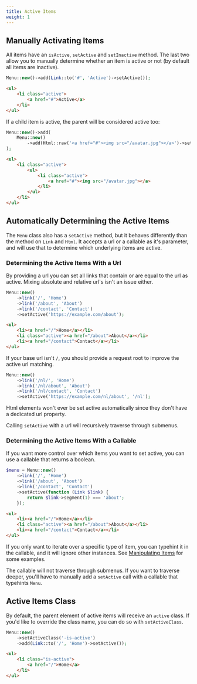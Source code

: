 ```yaml
---
title: Active Items
weight: 1
---
```


## Manually Activating Items

All items have an `isActive`, `setActive` and `setInactive` method. The last two allow you to manually determine whether an item is active or not (by default all items are inactive).

```php
Menu::new()->add(Link::to('#', 'Active')->setActive());
```

```html
<ul>
    <li class="active">
        <a href="#">Active</a>
    </li>
</ul>
```

If a child item is active, the parent will be considered active too:

```php
Menu::new()->add(
    Menu::new()
        ->add(Html::raw('<a href="#"><img src="/avatar.jpg"></a>')->setActive())
);
```

```html
<ul>
    <li class="active">
        <ul>
            <li class="active">
                <a href="#"><img src="/avatar.jpg"></a>
            </li>
        </ul>
    </li>
</ul>
```

## Automatically Determining the Active Items

The `Menu` class also has a `setActive` method, but it behaves differently than the method on `Link` and `Html`. It accepts a url or a callable as it's parameter, and will use that to determine which underlying items are active.

### Determining the Active Items With a Url

By providing a url you can set all links that contain or are equal to the url as active. Mixing absolute and relative url's isn't an issue either.

```php
Menu::new()
    ->link('/', 'Home')
    ->link('/about', 'About')
    ->link('/contact', 'Contact')
    ->setActive('https://example.com/about');
```

```html
<ul>
    <li><a href="/">Home</a></li>
    <li class="active"><a href="/about">About</a></li>
    <li><a href="/contact">Contact</a></li>
</ul>
```

If your base url isn't `/`, you should provide a request root to improve the active url matching.

```php
Menu::new()
    ->link('/nl/', 'Home')
    ->link('/nl/about', 'About')
    ->link('/nl/contact', 'Contact')
    ->setActive('https://example.com/nl/about', '/nl');
```

<div class="alert -info">
Html elements won't ever be set active automatically since they don't have a dedicated url property.
</div>

Calling `setActive` with a url will recursively traverse through submenus.

### Determining the Active Items With a Callable

If you want more control over which items you want to set active, you can use a callable that returns a boolean.

```php
$menu = Menu::new()
    ->link('/', 'Home')
    ->link('/about', 'About')
    ->link('/contact', 'Contact')
    ->setActive(function (Link $link) {
        return $link->segment(1) === 'about';
    });
```

```html
<ul>
    <li><a href="/">Home</a></li>
    <li class="active"><a href="/about">About</a></li>
    <li><a href="/contact">Contact</a></li>
</ul>
```

<div class="alert -info">
If you only want to iterate over a specific type of item, you can typehint it in the callable, and it will ignore other instances.
See <a href="/docs/menu/v1/items-in-depth/manipulating-items">Manipulating Items</a> for some examples.
</div>

The callable will not traverse through submenus. If you want to traverse deeper, you'll have to manually add a `setActive` call with a callable that typehints `Menu`.

## Active Items Class

By default, the parent element of active items will receive an `active` class. If you'd like to override the class name, you can do so with `setActiveClass`.

```php
Menu::new()
    ->setActiveClass('-is-active')
    ->add(Link::to('/', 'Home')->setActive());
```

```html
<ul>
    <li class="is-active">
        <a href="/">Home</a>
    </li>
</ul>
```
